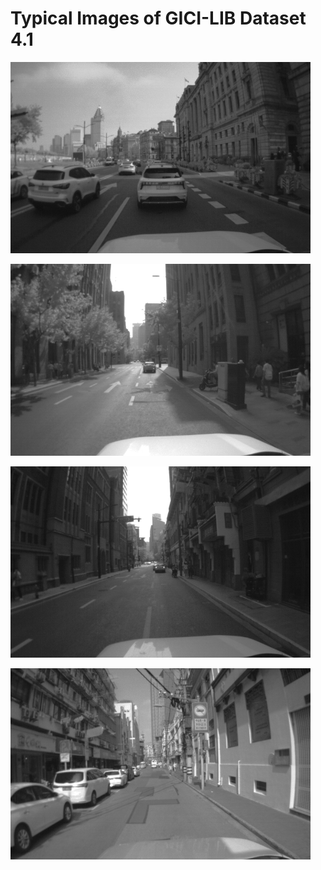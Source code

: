 # Typical Images of GICI-LIB Dataset 4.1

<p align="left">
  <img alt="sensorsuit" src="./4.1-1.png" width="480"> 
</p> 

<p align="left">
  <img alt="sensorsuit" src="./4.1-2.png" width="480"> 
</p> 

<p align="left">
  <img alt="sensorsuit" src="./4.1-3.png" width="480"> 
</p> 

<p align="left">
  <img alt="sensorsuit" src="./4.1-4.png" width="480"> 
</p> 